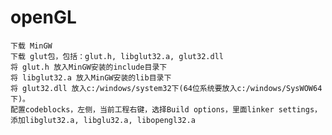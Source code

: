 # openGL
    下载 MinGW
    下载 glut包，包括：glut.h, libglut32.a, glut32.dll
    将 glut.h 放入MinGW安装的include目录下
    将 libglut32.a 放入MinGW安装的lib目录下
    将 glut32.dll 放入c:/windows/system32下(64位系统要放入c:/windows/SysWOW64下)。
    配置codeblocks，左侧，当前工程右键，选择Build options，里面linker settings，添加libglut32.a, libglu32.a, libopengl32.a
